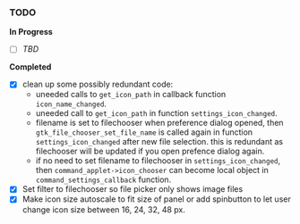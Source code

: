 ### TODO
**In Progress**
- [ ] _TBD_

**Completed**
- [x] clean up some possibly redundant code:
    - uneeded calls to `get_icon_path` in callback function `icon_name_changed`. 
    - uneeded call to `get_icon_path` in function `settings_icon_changed`.
    - filename is set to filechooser when preference dialog opened, then `gtk_file_chooser_set_file_name` is called again in function `settings_icon_changed` after new file selection. this is redundant as filechooser will be updated if you open prefence dialog again. 
    - if no need to set filename to filechooser in `settings_icon_changed`, then `command_applet->icon_chooser` can become local object in `command_settings_callback` function.
- [x] Set filter to filechooser so file picker only shows image files
- [x] Make icon size autoscale to fit size of panel or add spinbutton to let user change icon size between 16, 24, 32, 48 px.
